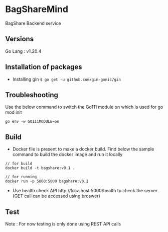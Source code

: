 # BagShareMind

BagShare Backend service

## Versions

Go Lang : v1.20.4

## Installation of packages

- Installing gin
    `$ go get -u github.com/gin-gonic/gin`

## Troubleshooting

Use the below command to switch the Go111 module on which is used for go mod init

`go env -w GO111MODULE=on`

## Build

- Docker file is present to make a docker build. Find below the sample command to build the docker image and run it locally

```
// for build
docker build -t bagshare:v0.1 .

// for running
docker run -p 5000:5000 bagshare:v0.1
```

- Use health check API http://localhost:5000/health to check the server (GET call can be accessed using broswer)

## Test

Note : For now testing is only done using REST API calls
